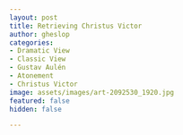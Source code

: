 ```yaml
---
layout: post
title: Retrieving Christus Victor
author: gheslop
categories:
- Dramatic View
- Classic View
- Gustav Aulén
- Atonement
- Christus Victor
image: assets/images/art-2092530_1920.jpg
featured: false
hidden: false

---
```

